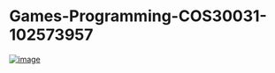 # Games-Programming-COS30031-102573957

[![image](https://user-images.githubusercontent.com/53892067/204205380-d7cc5851-2c13-4edc-bbf3-509cf6f15d4c.png)](https://youtu.be/oTyUCax5AJw)

